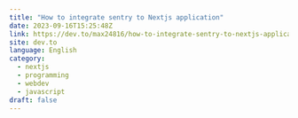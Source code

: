 ```yaml
---
title: "How to integrate sentry to Nextjs application"
date: 2023-09-16T15:25:48Z
link: https://dev.to/max24816/how-to-integrate-sentry-to-nextjs-application-52a0?utm_medium=RSS&utm_source=news.12bit.vn
site: dev.to
language: English
category:
  - nextjs
  - programming
  - webdev
  - javascript
draft: false
---
```


